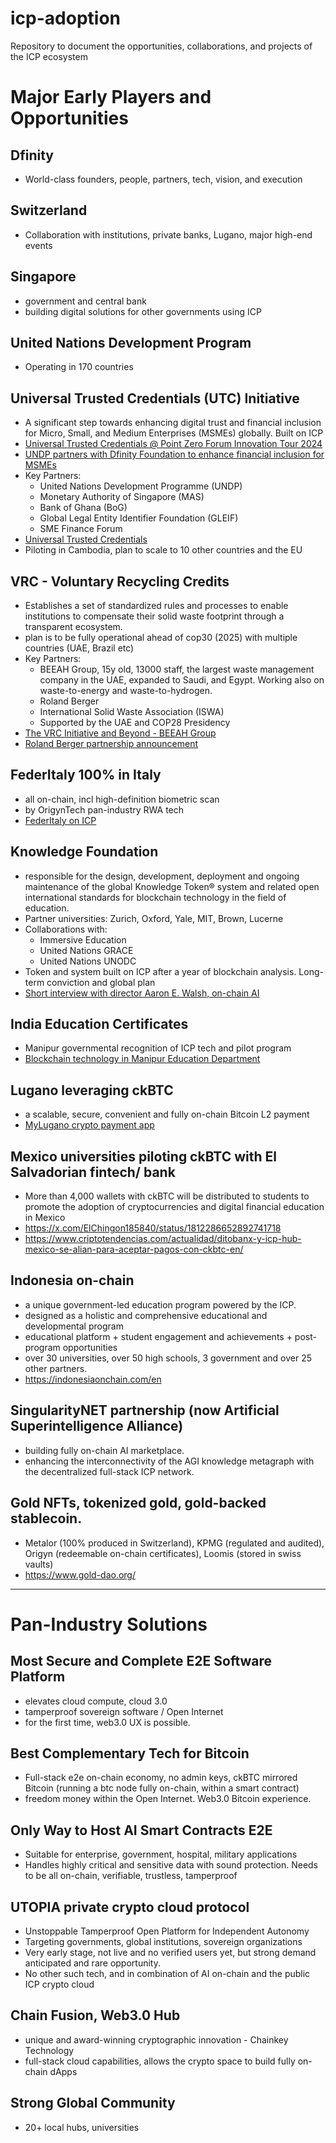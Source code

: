 # icp-adoption
Repository to document the opportunities, collaborations, and projects of the ICP ecosystem

# Major Early Players and Opportunities

## Dfinity
- World-class founders, people, partners, tech, vision, and execution

## Switzerland 
- Collaboration with institutions, private banks, Lugano, major high-end events

## Singapore
-  government and central bank
-  building digital solutions for other governments using ICP

## United Nations Development Program
- Operating in 170 countries

## Universal Trusted Credentials (UTC) Initiative
- A significant step towards enhancing digital trust and financial inclusion for Micro, Small, and Medium Enterprises (MSMEs) globally. Built on ICP
- [Universal Trusted Credentials @ Point Zero Forum Innovation Tour 2024](https://www.youtube.com/watch?v=TC4rU8rylqw&ab_channel=DFINITY)
- [UNDP partners with Dfinity Foundation to enhance financial inclusion for MSMEs](https://www.undp.org/policy-centre/singapore/press-releases/undp-partners-dfinity-foundation-enhance-financial-inclusion-msmes)
- Key Partners:
  - United Nations Development Programme (UNDP)
  - Monetary Authority of Singapore (MAS)
  - Bank of Ghana (BoG)
  - Global Legal Entity Identifier Foundation (GLEIF)
  - SME Finance Forum
- [Universal Trusted Credentials](https://www.undp.org/policy-centre/singapore/publications/universal-trusted-credentials)
- Piloting in Cambodia, plan to scale to 10 other countries and the EU

## VRC - Voluntary Recycling Credits
- Establishes a set of standardized rules and processes to enable institutions to compensate their solid waste footprint through a transparent ecosystem.
- plan is to be fully operational ahead of cop30 (2025) with multiple countries (UAE, Brazil etc)
- Key Partners:
  - BEEAH Group, 15y old, 13000 staff, the largest waste management company in the UAE, expanded to Saudi, and Egypt. Working also on waste-to-energy and waste-to-hydrogen.
  - Roland Berger
  - International Solid Waste Association (ISWA)
  - Supported by the UAE and COP28 Presidency
- [The VRC Initiative and Beyond - BEEAH Group](https://www.youtube.com/watch?v=LJN1xxUQYP8&t=137s&ab_channel=DFINITY)
- [Roland Berger partnership announcement](https://www.prnewswire.com/news-releases/roland-berger-partners-with-the-dfinity-foundation-for-blockchain-powered-voluntary-recycling-credits-standard-to-transform-waste-management-301957569.html)

## FederItaly 100% in Italy
- all on-chain, incl high-definition biometric scan
- by OrigynTech pan-industry RWA tech
- [FederItaly on ICP](https://medium.com/dfinity/100-made-in-italy-brand-to-leverage-the-internet-computer-protocol-ecb3df45371c)

## Knowledge Foundation
- responsible for the design, development, deployment and ongoing maintenance of the global Knowledge Token® system and related open international standards for blockchain technology in the field of education.
- Partner universities: Zurich, Oxford, Yale, MIT, Brown, Lucerne
- Collaborations with:
  - Immersive Education
  - United Nations GRACE
  - United Nations UNODC
- Token and system built on ICP after a year of blockchain analysis. Long-term conviction and global plan
- [Short interview with director Aaron E. Walsh, on-chain AI](https://www.youtube.com/watch?v=xYf0RKgQcG0&t=18s&ab_channel=DFINITY)
  

## India Education Certificates
- Manipur governmental recognition of ICP tech and pilot program
- [Blockchain technology in Manipur Education Department](https://business-standard.com/amp/content/press-releases-ani/manipur-education-department-embraces-blockchain-technology-on-icp-123120701068_1.html)

## Lugano leveraging ckBTC
- a scalable, secure, convenient and fully on-chain Bitcoin L2 payment
- [MyLugano crypto payment app](https://decrypt.co/155275/mylugano-crypto-payment-app-adds-support-for-internet-computers-multi-chain-bitcoin-twin?amp=1)

## Mexico universities piloting ckBTC with El Salvadorian fintech/ bank
- More than 4,000 wallets with ckBTC will be distributed to students to promote the adoption of cryptocurrencies and digital financial education in Mexico
- https://x.com/ElChingon185840/status/1812286652892741718
- https://www.criptotendencias.com/actualidad/ditobanx-y-icp-hub-mexico-se-alian-para-aceptar-pagos-con-ckbtc-en/

## Indonesia on-chain
- a unique government-led education program powered by the ICP.
- designed as a holistic and comprehensive educational and developmental program
- educational platform + student engagement and achievements + post-program opportunities
- over 30 universities, over 50 high schools, 3 government and over 25 other partners.
- https://indonesiaonchain.com/en

## SingularityNET partnership (now Artificial Superintelligence Alliance)
- building fully on-chain AI marketplace.
- enhancing the interconnectivity of the AGI knowledge metagraph with the decentralized full-stack ICP network.
  
## Gold NFTs, tokenized gold, gold-backed stablecoin. 
- Metalor (100% produced in Switzerland), KPMG (regulated and audited), Origyn (redeemable on-chain certificates), Loomis (stored in swiss vaults)
- https://www.gold-dao.org/
  
---

# Pan-Industry Solutions

## Most Secure and Complete E2E Software Platform
- elevates cloud compute, cloud 3.0
- tamperproof sovereign software / Open Internet
- for the first time, web3.0 UX is possible.

## Best Complementary Tech for Bitcoin
- Full-stack e2e on-chain economy, no admin keys, ckBTC mirrored Bitcoin (running a btc node fully on-chain, within a smart contract)
- freedom money within the Open Internet. Web3.0 Bitcoin experience.

## Only Way to Host AI Smart Contracts E2E
- Suitable for enterprise, government, hospital, military applications
- Handles highly critical and sensitive data with sound protection. Needs to be all on-chain, verifiable, trustless, tamperproof 

## UTOPIA private crypto cloud protocol
- Unstoppable Tamperproof Open Platform for Independent Autonomy
- Targeting governments, global institutions, sovereign organizations
- Very early stage, not live and no verified users yet, but strong demand anticipated and rare opportunity.
- No other such tech, and in combination of AI on-chain and the public ICP crypto cloud

## Chain Fusion, Web3.0 Hub
- unique and award-winning cryptographic innovation - Chainkey Technology
- full-stack cloud capabilities, allows the crypto space to build fully on-chain dApps

## Strong Global Community
- 20+ local hubs, universities
